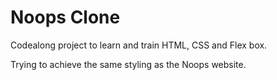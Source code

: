 # Noops Clone

Codealong project to learn and train HTML, CSS and Flex box. 

Trying to achieve the same styling as the Noops website.
